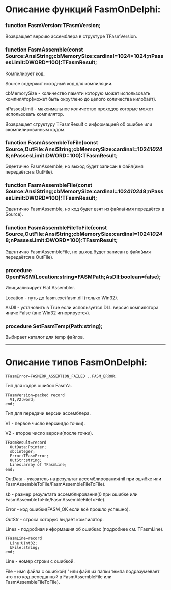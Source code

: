 # Описание функций FasmOnDelphi:

### function FasmVersion:TFasmVersion;
Возвращает версию ассемблера в структуре TFasmVersion.

### function FasmAssemble(const Source:AnsiString;cbMemorySize:cardinal=1024*1024;nPassesLimit:DWORD=100):TFasmResult;
Компилирует код.

Source содержит исходный код для компиляции.

cbMemorySize - количество памяти которую может использовать компилятор(может быть округлено до целого количества килобайт).

nPassesLimit - максимальное количество проходов которые может использовать компилятор.

Возвращает структуру TFasmResult с информацией об ошибке или скомпилированным кодом.

### function FasmAssembleToFile(const Source,OutFile:AnsiString;cbMemorySize:cardinal=1024*1024*8;nPassesLimit:DWORD=100):TFasmResult;
Эдентично FasmAssemble, но выход будет записан в файл(имя передаётся в OutFile).

### function FasmAssembleFile(const Source:AnsiString;cbMemorySize:cardinal=1024*1024*8;nPassesLimit:DWORD=100):TFasmResult;
Эдентично FasmAssemble, но код будет взят из файла(имя передаётся в Source).

### function FasmAssembleFileToFile(const Source,OutFile:AnsiString;cbMemorySize:cardinal=1024*1024*8;nPassesLimit:DWORD=100):TFasmResult;
Эдентично FasmAssembleFile, но выход будет записан в файл(имя передаётся в OutFile).

### procedure OpenFASM(Location:string=FASMPath;AsDll:boolean=false);
Инициализирует Flat Assembler. 

Location - путь до fasm.exe/fasm.dll (только Win32).

AsDll - установить в True если используется DLL версия компилятора иначе False (вне Win32 игнорируется).

### procedure SetFasmTemp(Path:string);
Выбирает каталог для temp файлов.

**********************************************************
# Описание типов FasmOnDelphi:

    TFasmError=FASMERR_ASSERTION_FAILED ..FASM_ERROR;

Тип для кодов ошибок Fasm'а.

    TFasmVersion=packed record
      V1,V2:word;
    end;

Тип для передачи версии ассемблера.

V1 - первое число версии(до точки).

V2 - второе число версии(после точки).

    TFasmResult=record
      OutData:Pointer;
      sb:integer;
      Error:TFasmError;
      OutStr:string;
      Lines:array of TFasmLine;
    end;

OutData - указатель на результат ассемблирования(nil при ошибке или FasmAssembleToFile/FasmAssembleFileToFile).

sb - размер результата ассемблирования(0 при ошибке или FasmAssembleToFile/FasmAssembleFileToFile).

Error - код ошибки(FASM_OK если всё прошло успешно).

OutStr - строка которую выдаёт компилятор.

Lines - подробная информашия об ошибках (подробнее см. TFasmLine).

    TFasmLine=record
      Line:UInt32;
      &File:string;
    end;

Line - номер строки с ошибкой.

File - имя файла с ошибкой('' или файл из папки темпа подразумевает что это код реоеданный в FasmAssembleFile или FasmAssembleFileToFile).